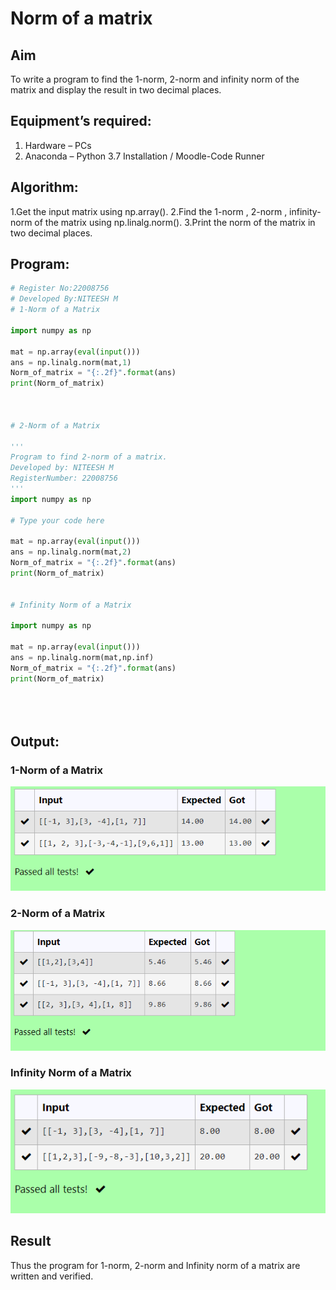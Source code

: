 # Norm of a matrix
## Aim
To write a program to find the 1-norm, 2-norm and infinity norm of the matrix and display the result in two decimal places.
## Equipment’s required:
1.	Hardware – PCs
2.	Anaconda – Python 3.7 Installation / Moodle-Code Runner
## Algorithm:
 1.Get the input matrix using np.array().
 2.Find the 1-norm , 2-norm , infinity-norm of the matrix using np.linalg.norm().
 3.Print the norm of the matrix in two decimal places.
   
## Program:
```Python
# Register No:22008756
# Developed By:NITEESH M
# 1-Norm of a Matrix

import numpy as np

mat = np.array(eval(input()))
ans = np.linalg.norm(mat,1)
Norm_of_matrix = "{:.2f}".format(ans)
print(Norm_of_matrix)



# 2-Norm of a Matrix

'''
Program to find 2-norm of a matrix.
Developed by: NITEESH M
RegisterNumber: 22008756
'''
import numpy as np

# Type your code here

mat = np.array(eval(input()))
ans = np.linalg.norm(mat,2)
Norm_of_matrix = "{:.2f}".format(ans)
print(Norm_of_matrix)


# Infinity Norm of a Matrix

import numpy as np

mat = np.array(eval(input()))
ans = np.linalg.norm(mat,np.inf)
Norm_of_matrix = "{:.2f}".format(ans)
print(Norm_of_matrix)





```
## Output:
### 1-Norm of a Matrix
![eig](1norm.png)

### 2-Norm of a Matrix
![eig](2norm.png)

### Infinity Norm of a Matrix
![eig](infinitynorm.png)

## Result
Thus the program for 1-norm, 2-norm and Infinity norm of a matrix are written and verified.

